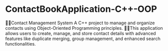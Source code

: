 # ContactBookApplication-C++-OOP
 
🔸🔸Contact Management System A C++ project to manage and organize contacts using Object-Oriented Programming principles.
🔹🔹This application allows users to create, manage, and store contact details with advanced features like duplicate merging, group management, and enhanced search 
     functionalities.
